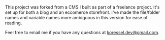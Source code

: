 This project was forked from a CMS I built as part of a freelance project. It's set up for both a blog and an eccomerce storefront. I've made the file/folder names and variable names more ambiguous in this version for ease of reading.

Feel free to email me if you have any questions at koressel.dev@gmail.com.